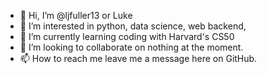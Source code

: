 - 👋 Hi, I’m @ljfuller13 or Luke
- 👀 I’m interested in python, data science, web backend, 
- 🌱 I’m currently learning coding with Harvard's CS50
- 💞️ I’m looking to collaborate on nothing at the moment.
- 📫 How to reach me leave me a message here on GitHub.

<!---
ljfuller13/ljfuller13 is a ✨ special ✨ repository because its `README.md` (this file) appears on your GitHub profile.
You can click the Preview link to take a look at your changes.
--->
